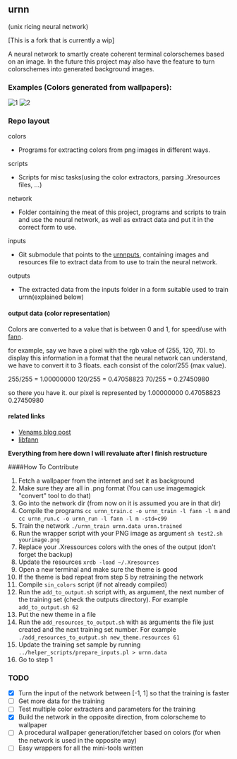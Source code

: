 ## urnn
(unix ricing neural network)

[This is a fork that is currently a wip]

A neural network to smartly create coherent terminal colorschemes based on an image. In the future this project may also have the feature to turn colorschemes into generated background images.

### Examples (Colors generated from wallpapers):

![1](http://pub.iotek.org/p/84nIYJl.png)
![2](http://pub.iotek.org/p/jL2NNE5.png)


### Repo layout

colors
- Programs for extracting colors from png images in different ways.

scripts
- Scripts for misc tasks(using the color extractors, parsing .Xresources files, ...)

network
- Folder containing the meat of this project, programs and scripts to train and use the neural network, as well as extract data and put it in the correct form to use.

inputs
- Git submodule that points to the [urnnputs](https://github.com/neeasade/urnnputs), containing images and resources file to extract data from to use to train the neural network.

outputs
- The extracted data from the inputs folder in a form suitable used to train urnn(explained below)

#### output data (color representation)

Colors are converted to a value that is between 0 and 1, for speed/use with [fann](https://github.com/libfann/fann).

for example, say we have a pixel with the rgb value of (255, 120, 70). to display this information in a format that the neural network can understand, we have to convert it to 3 floats. each consist of the color/255 (max value).

255/255 = 1.00000000
120/255 = 0.47058823
70/255  = 0.27450980

so there you have it. our pixel is represented by 1.00000000 0.47058823 0.27450980

#### related links
- [Venams blog post](http://venam.nixers.net/blog/programming/2015/07/06/project-summer-july-2015.html)
- [libfann](https://github.com/libfann/fann)

**Everything from here down I will revaluate after I finish restructure**

####How To Contribute

1. Fetch a wallpaper from the internet and set it as background
2. Make sure they are all in .png format (You can use imagemagick "convert" tool to do that)
3. Go into the network dir (from now on it is assumed you are in that dir)
4. Compile the programs `cc urnn_train.c -o urnn_train -l fann -l m` and `cc urnn_run.c -o urnn_run -l fann -l m -std=c99`
5. Train the network `./urnn_train urnn.data urnn.trained`
6. Run the wrapper script with your PNG image as argument `sh test2.sh yourimage.png`
7. Replace your .Xressources colors with the ones of the output (don't forget the backup)
8. Update the resources `xrdb -load ~/.Xresources`
9. Open a new terminal and make sure the theme is good
10. If the theme is bad repeat from step 5 by retraining the network
11. Compile `sin_colors` script (if not already compiled)
12. Run the `add_to_output.sh` script with, as argument, the next number of the training set (check the outputs directory). For example `add_to_output.sh 62`
13. Put the new theme in a file
14. Run the `add_resources_to_output.sh` with as arguments the file just created and the next training set number. For example `./add_resources_to_output.sh new_theme.resources 61`
15. Update the training set sample by running `../helper_scripts/prepare_inputs.pl > urnn.data`
16. Go to step 1


### TODO

* [x] Turn the input of the network between [-1, 1] so that the training is faster
* [ ] Get more data for the training
* [ ] Test multiple color extracters and parameters for the training
* [x] Build the network in the opposite direction, from colorscheme to wallpaper
* [ ] A procedural wallpaper generation/fetcher based on colors (for when the network is used in the opposite way)
* [ ] Easy wrappers for all the mini-tools written
